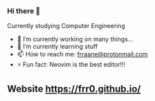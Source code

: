 ### Hi there 👋

Currently studying Computer Engineering

- 🔭 I’m currently working on many things...
- 🌱 I’m currently learning stuff
- 📫 How to reach me: frraane@protonmail.com
- ⚡ Fun fact: Neovim is the best editor!!!

## Website https://frr0.github.io/
